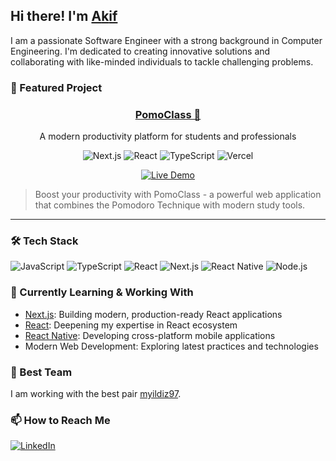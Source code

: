 ## Hi there! I'm [A](https://github.com/yusuftekinx)[k](https://github.com/myildiz97)[i](https://github.com/eneskarahancer)[f](https://github.com/osmanaygun)

I am a passionate Software Engineer with a strong background in Computer Engineering. I'm dedicated to creating innovative solutions and collaborating with like-minded individuals to tackle challenging problems.


### 🚀 Featured Project

<div align="center">
  <h3><a href="https://pomoclass.com" target="_blank" rel="noopener noreferrer">PomoClass 🍅</a></h3>
  <p>A modern productivity platform for students and professionals</p>
  
  ![Next.js](https://img.shields.io/badge/-Next.js-000000?style=flat-square&logo=next.js&logoColor=white)
  ![React](https://img.shields.io/badge/-React-61DAFB?style=flat-square&logo=react&logoColor=black)
  ![TypeScript](https://img.shields.io/badge/-TypeScript-007ACC?style=flat-square&logo=typescript&logoColor=white)
  ![Vercel](https://img.shields.io/badge/-Vercel-000000?style=flat-square&logo=vercel&logoColor=white)
  
  <a href="https://pomoclass.com" target="_blank" rel="noopener noreferrer">
    <img src="https://img.shields.io/badge/-Live%20Demo-FF4081?style=for-the-badge&logo=vercel&logoColor=white" alt="Live Demo" />
  </a>
</div>

> Boost your productivity with PomoClass - a powerful web application that combines the Pomodoro Technique with modern study tools.

---
### 🛠️ Tech Stack

![JavaScript](https://img.shields.io/badge/-JavaScript-F7DF1E?style=flat-square&logo=javascript&logoColor=black)
![TypeScript](https://img.shields.io/badge/-TypeScript-007ACC?style=flat-square&logo=typescript&logoColor=white)
![React](https://img.shields.io/badge/-React-61DAFB?style=flat-square&logo=react&logoColor=black)
![Next.js](https://img.shields.io/badge/-Next.js-000000?style=flat-square&logo=next.js&logoColor=white)
![React Native](https://img.shields.io/badge/-React_Native-61DAFB?style=flat-square&logo=react&logoColor=black)
![Node.js](https://img.shields.io/badge/-Node.js-339933?style=flat-square&logo=node.js&logoColor=white)

### 🔭 Currently Learning & Working With

- [Next.js](https://nextjs.org/): Building modern, production-ready React applications
- [React](https://react.dev/): Deepening my expertise in React ecosystem
- [React Native](https://reactnative.dev/): Developing cross-platform mobile applications
- Modern Web Development: Exploring latest practices and technologies

### 👯 Best Team

I am working with the best pair [myildiz97](https://github.com/myildiz97).

### 📫 How to Reach Me

[![LinkedIn](https://img.shields.io/badge/-LinkedIn-0077B5?style=flat-square&logo=linkedin&logoColor=white)](https://www.linkedin.com/in/mirac-akif-mertturk/)
